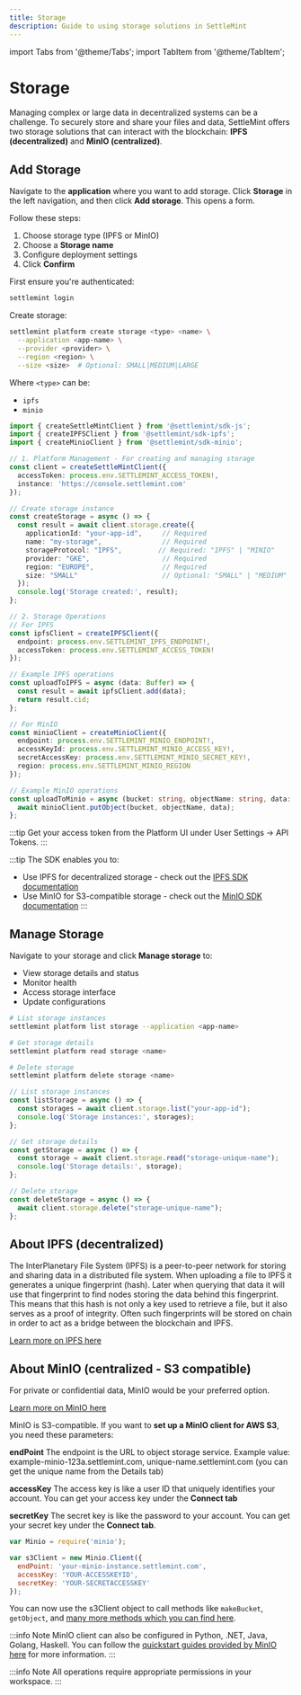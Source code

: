 ```yaml
---
title: Storage
description: Guide to using storage solutions in SettleMint
---
```


import Tabs from '@theme/Tabs';
import TabItem from '@theme/TabItem';

# Storage

Managing complex or large data in decentralized systems can be a challenge. To securely store and share your files and data, SettleMint offers two storage solutions that can interact with the blockchain: **IPFS (decentralized)** and **MinIO (centralized)**.

## Add Storage

<Tabs>
<TabItem value="platform-ui" label="Platform UI">

Navigate to the **application** where you want to add storage. Click **Storage** in the left navigation, and then click **Add storage**. This opens a form.

Follow these steps:
1. Choose storage type (IPFS or MinIO)
2. Choose a **Storage name**
3. Configure deployment settings
4. Click **Confirm**

</TabItem>
<TabItem value="sdk-cli" label="SDK CLI">

First ensure you're authenticated:
```bash
settlemint login
```

Create storage:
```bash
settlemint platform create storage <type> <name> \
  --application <app-name> \
  --provider <provider> \
  --region <region> \
  --size <size>  # Optional: SMALL|MEDIUM|LARGE
```

Where `<type>` can be:
- `ipfs`
- `minio`

</TabItem>
<TabItem value="sdk-js" label="SDK JS">

```typescript
import { createSettleMintClient } from '@settlemint/sdk-js';
import { createIPFSClient } from '@settlemint/sdk-ipfs';
import { createMinioClient } from '@settlemint/sdk-minio';

// 1. Platform Management - For creating and managing storage
const client = createSettleMintClient({
  accessToken: process.env.SETTLEMINT_ACCESS_TOKEN!,
  instance: 'https://console.settlemint.com'
});

// Create storage instance
const createStorage = async () => {
  const result = await client.storage.create({
    applicationId: "your-app-id",     // Required
    name: "my-storage",               // Required
    storageProtocol: "IPFS",         // Required: "IPFS" | "MINIO"
    provider: "GKE",                  // Required
    region: "EUROPE",                 // Required
    size: "SMALL"                     // Optional: "SMALL" | "MEDIUM" | "LARGE"
  });
  console.log('Storage created:', result);
};

// 2. Storage Operations
// For IPFS
const ipfsClient = createIPFSClient({
  endpoint: process.env.SETTLEMINT_IPFS_ENDPOINT!,
  accessToken: process.env.SETTLEMINT_ACCESS_TOKEN!
});

// Example IPFS operations
const uploadToIPFS = async (data: Buffer) => {
  const result = await ipfsClient.add(data);
  return result.cid;
};

// For MinIO
const minioClient = createMinioClient({
  endpoint: process.env.SETTLEMINT_MINIO_ENDPOINT!,
  accessKeyId: process.env.SETTLEMINT_MINIO_ACCESS_KEY!,
  secretAccessKey: process.env.SETTLEMINT_MINIO_SECRET_KEY!,
  region: process.env.SETTLEMINT_MINIO_REGION
});

// Example MinIO operations
const uploadToMinio = async (bucket: string, objectName: string, data: Buffer) => {
  await minioClient.putObject(bucket, objectName, data);
};
```

:::tip
Get your access token from the Platform UI under User Settings → API Tokens.
:::

:::tip
The SDK enables you to:
- Use IPFS for decentralized storage - check out the [IPFS SDK documentation](https://github.com/settlemint/sdk/tree/main/sdk/ipfs)
- Use MinIO for S3-compatible storage - check out the [MinIO SDK documentation](https://github.com/settlemint/sdk/tree/main/sdk/minio)
:::

</TabItem>
</Tabs>

## Manage Storage

<Tabs>
<TabItem value="platform-ui" label="Platform UI">

Navigate to your storage and click **Manage storage** to:
- View storage details and status
- Monitor health
- Access storage interface
- Update configurations

</TabItem>
<TabItem value="sdk-cli" label="SDK CLI">

```bash
# List storage instances
settlemint platform list storage --application <app-name>

# Get storage details
settlemint platform read storage <name>

# Delete storage
settlemint platform delete storage <name>
```

</TabItem>
<TabItem value="sdk-js" label="SDK JS">

```typescript
// List storage instances
const listStorage = async () => {
  const storages = await client.storage.list("your-app-id");
  console.log('Storage instances:', storages);
};

// Get storage details
const getStorage = async () => {
  const storage = await client.storage.read("storage-unique-name");
  console.log('Storage details:', storage);
};

// Delete storage
const deleteStorage = async () => {
  await client.storage.delete("storage-unique-name");
};
```

</TabItem>
</Tabs>

## About IPFS (decentralized)

The InterPlanetary File System (IPFS) is a peer-to-peer network for storing and sharing data in a distributed file system. When uploading a file to IPFS it generates a unique fingerprint (hash). Later when querying that data it will use that fingerprint to find nodes storing the data behind this fingerprint. This means that this hash is not only a key used to retrieve a file, but it also serves as a proof of integrity. Often such fingerprints will be stored on chain in order to act as a bridge between the blockchain and IPFS.

[Learn more on IPFS here](https://docs.ipfs.tech/concepts/)

## About MinIO (centralized - S3 compatible)

For private or confidential data, MinIO would be your preferred option.

[Learn more on MinIO here](https://min.io/)

MinIO is S3-compatible. If you want to **set up a MinIO client for AWS S3**, you need these parameters:

**endPoint**
The endpoint is the URL to object storage service. Example value: example-minio-123a.settlemint.com, unique-name.settlemint.com (you can get the unique name from the Details tab)

**accessKey**
The access key is like a user ID that uniquely identifies your account. You can get your access key under the **Connect tab**

**secretKey**
The secret key is like the password to your account. You can get your secret key under the **Connect tab**.

```js
var Minio = require('minio');

var s3Client = new Minio.Client({
  endPoint: 'your-minio-instance.settlemint.com',
  accessKey: 'YOUR-ACCESSKEYID',
  secretKey: 'YOUR-SECRETACCESSKEY'
});
```

You can now use the s3Client object to call methods like `makeBucket`, `getObject`, and [many more methods which you can find here](https://docs.min.io/docs/javascript-client-api-reference.html).

:::info Note
MinIO client can also be configured in Python, .NET, Java, Golang, Haskell. You can follow the [quickstart guides provided by MinIO here](https://docs.min.io/docs/java-client-quickstart-guide.html) for more information.
:::

:::info Note
All operations require appropriate permissions in your workspace.
:::
